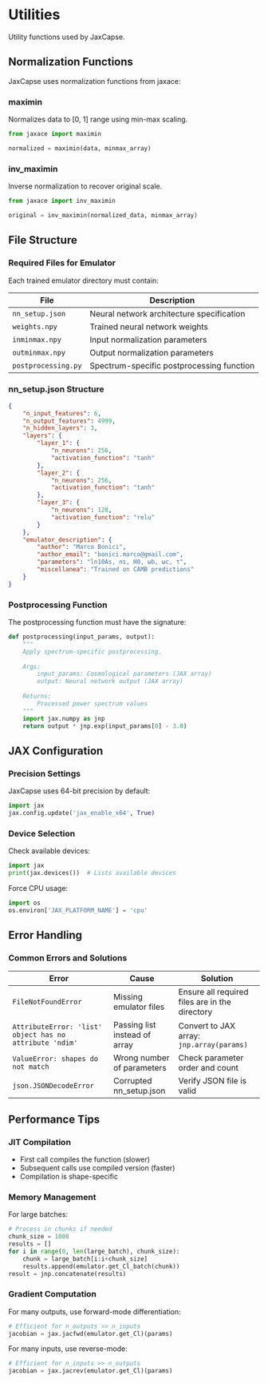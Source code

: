 # Utilities

Utility functions used by JaxCapse.

## Normalization Functions

JaxCapse uses normalization functions from jaxace:

### maximin

Normalizes data to [0, 1] range using min-max scaling.

```python
from jaxace import maximin

normalized = maximin(data, minmax_array)
```

### inv_maximin

Inverse normalization to recover original scale.

```python
from jaxace import inv_maximin

original = inv_maximin(normalized_data, minmax_array)
```

## File Structure

### Required Files for Emulator

Each trained emulator directory must contain:

| File | Description |
|------|-------------|
| `nn_setup.json` | Neural network architecture specification |
| `weights.npy` | Trained neural network weights |
| `inminmax.npy` | Input normalization parameters |
| `outminmax.npy` | Output normalization parameters |
| `postprocessing.py` | Spectrum-specific postprocessing function |

### nn_setup.json Structure

```json
{
    "n_input_features": 6,
    "n_output_features": 4999,
    "n_hidden_layers": 3,
    "layers": {
        "layer_1": {
            "n_neurons": 256,
            "activation_function": "tanh"
        },
        "layer_2": {
            "n_neurons": 256,
            "activation_function": "tanh"
        },
        "layer_3": {
            "n_neurons": 128,
            "activation_function": "relu"
        }
    },
    "emulator_description": {
        "author": "Marco Bonici",
        "author_email": "bonici.marco@gmail.com",
        "parameters": "ln10As, ns, H0, ωb, ωc, τ",
        "miscellanea": "Trained on CAMB predictions"
    }
}
```

### Postprocessing Function

The postprocessing function must have the signature:

```python
def postprocessing(input_params, output):
    """
    Apply spectrum-specific postprocessing.
    
    Args:
        input_params: Cosmological parameters (JAX array)
        output: Neural network output (JAX array)
    
    Returns:
        Processed power spectrum values
    """
    import jax.numpy as jnp
    return output * jnp.exp(input_params[0] - 3.0)
```

## JAX Configuration

### Precision Settings

JaxCapse uses 64-bit precision by default:

```python
import jax
jax.config.update('jax_enable_x64', True)
```

### Device Selection

Check available devices:

```python
import jax
print(jax.devices())  # Lists available devices
```

Force CPU usage:

```python
import os
os.environ['JAX_PLATFORM_NAME'] = 'cpu'
```

## Error Handling

### Common Errors and Solutions

| Error | Cause | Solution |
|-------|-------|----------|
| `FileNotFoundError` | Missing emulator files | Ensure all required files are in the directory |
| `AttributeError: 'list' object has no attribute 'ndim'` | Passing list instead of array | Convert to JAX array: `jnp.array(params)` |
| `ValueError: shapes do not match` | Wrong number of parameters | Check parameter order and count |
| `json.JSONDecodeError` | Corrupted nn_setup.json | Verify JSON file is valid |

## Performance Tips

### JIT Compilation

- First call compiles the function (slower)
- Subsequent calls use compiled version (faster)
- Compilation is shape-specific

### Memory Management

For large batches:
```python
# Process in chunks if needed
chunk_size = 1000
results = []
for i in range(0, len(large_batch), chunk_size):
    chunk = large_batch[i:i+chunk_size]
    results.append(emulator.get_Cl_batch(chunk))
result = jnp.concatenate(results)
```

### Gradient Computation

For many outputs, use forward-mode differentiation:
```python
# Efficient for n_outputs >> n_inputs
jacobian = jax.jacfwd(emulator.get_Cl)(params)
```

For many inputs, use reverse-mode:
```python
# Efficient for n_inputs >> n_outputs
jacobian = jax.jacrev(emulator.get_Cl)(params)
```